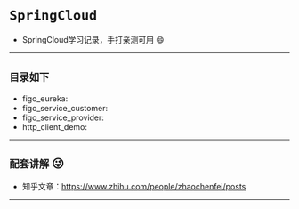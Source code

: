 # `SpringCloud`
- SpringCloud学习记录，手打亲测可用 :smile:
---
## `目录如下`
- figo_eureka:
- figo_service_customer:
- figo_service_provider:
- http_client_demo:
---
## `配套讲解` :stuck_out_tongue_winking_eye:
* 知乎文章：https://www.zhihu.com/people/zhaochenfei/posts
---